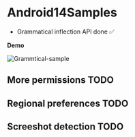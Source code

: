 # Android14Samples
- Grammatical inflection API done ✅

**Demo**


![Grammtical-sample](https://user-images.githubusercontent.com/8358882/224459121-11a2afbb-68ed-40b6-a40b-2fd37b83b44d.gif)


## More permissions TODO


## Regional preferences TODO


## Screeshot detection TODO
